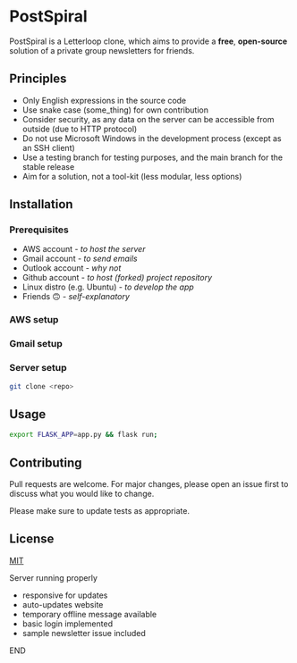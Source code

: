 # PostSpiral

PostSpiral is a Letterloop clone, which aims to provide a **free**, **open-source** solution of a private group newsletters for friends.

## Principles

- Only English expressions in the source code
- Use snake case (some_thing) for own contribution
- Consider security, as any data on the server can be accessible from outside (due to HTTP protocol)
- Do not use Microsoft Windows in the development process (except as an SSH client)
- Use a testing branch for testing purposes, and the main branch for the stable release
- Aim for a solution, not a tool-kit (less modular, less options)

## Installation

### Prerequisites

- AWS account - *to host the server*
- Gmail account - *to send emails*
- Outlook account - *why not*
- Github account - *to host (forked) project repository*
- Linux distro (e.g. Ubuntu) - *to develop the app*
- Friends 🙃 - *self-explanatory*

### AWS setup

### Gmail setup

### Server setup

```bash
git clone <repo>
```

## Usage

```bash
export FLASK_APP=app.py && flask run;
```

## Contributing

Pull requests are welcome. For major changes, please open an issue first
to discuss what you would like to change.

Please make sure to update tests as appropriate.

## License

[MIT](https://choosealicense.com/licenses/mit/)


Server running properly
- responsive for updates
- auto-updates website
- temporary offline message available
- basic login implemented
- sample newsletter issue included

END